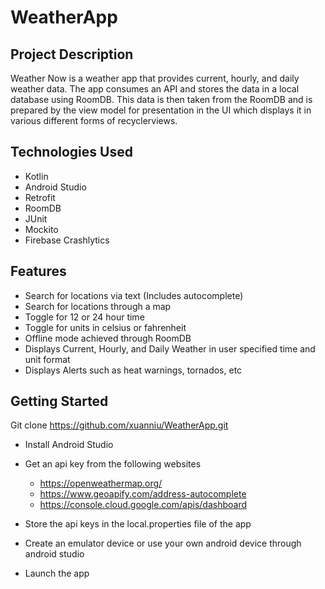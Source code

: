# WeatherApp
## Project Description
Weather Now is a weather app that provides current, hourly, and daily weather data. The app consumes an API and stores the data in a local database using RoomDB. 
This data is then taken from the RoomDB and is prepared by the view model for presentation in the UI which displays it in various different forms of recyclerviews.
## Technologies Used
- Kotlin
- Android Studio
- Retrofit
- RoomDB
- JUnit
- Mockito
- Firebase Crashlytics
## Features
- Search for locations via text (Includes autocomplete)
- Search for locations through a map
- Toggle for 12 or 24 hour time
- Toggle for units in celsius or fahrenheit
- Offline mode achieved through RoomDB
- Displays Current, Hourly, and Daily Weather in user specified time and unit format
- Displays Alerts such as heat warnings, tornados, etc
## Getting Started
Git clone https://github.com/xuanniu/WeatherApp.git  
- Install Android Studio  
- Get an api key from the following websites
  - https://openweathermap.org/
  - https://www.geoapify.com/address-autocomplete
  - https://console.cloud.google.com/apis/dashboard  
  
- Store the api keys in the local.properties file of the app  
- Create an emulator device or use your own android device through android studio  
- Launch the app


